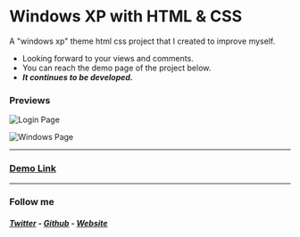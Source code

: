 # Windows XP with HTML & CSS

A "windows xp" theme html css project that I created to improve myself.

* Looking forward to your views and comments.
* You can reach the demo page of the project below.
* ***It continues to be developed.***

### Previews

![Login Page](http://demo.myuceturk.net/winxp/markdown/login.jpg)


![Windows Page](http://demo.myuceturk.net/winxp/markdown/windows.jpg)

***

### **[Demo Link](http://demo.myuceturk.net/winxp/login.html)**

***

### Follow me

##### **[Twitter](https://twitter.com/myuceturkk)** - **[Github](https://github.com/myuceturk)** - **[Website](https://www.myuceturk.net/)**

